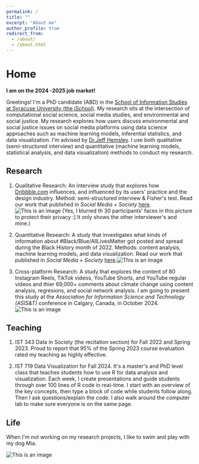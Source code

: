 ```yaml
---
permalink: /
title: ""
excerpt: "About me"
author_profile: true
redirect_from: 
  - /about/
  - /about.html
---
```


# Home

**I am on the 2024 -2025 job market!** 

Greetings! I'm a PhD candidate (ABD) in the [School of Information Studies at Syracuse University (the iSchool)](https://ischool.syr.edu). My research sits at the intersection of computational social science, social media studies, and environmental and social justice. My research explores how users discuss environmental and social justice issues on social media platforms using data science approaches such as machine learning models, inferential statistics, and data visualization. I'm advised by [Dr.Jeff Hemsley](https://ischool.syr.edu/jeff-hemsley/). I use both qualitative (semi-structured interview) and quantitative (machine learning models, statistical analysis, and data visualization) methods to conduct my research.

## Research

1. Qualitative Research: An interview study that explores how [Dribbble.com](https://dribbble.com) influences, and influenced by its users' practice and the design industry. Method: semi-structured interview & Fisher's test. Read our work that published in _Social Media + Society_ [here](https://journals.sagepub.com/doi/pdf/10.1177/20563051241228601). ![This is an image](https://yiran-duan.github.io/images/dribbble.jpg)
(Yes, I blurred th 30 participants' faces in this picture to protect their privacy :] It only shows the other interviewer's and mine.)

2. Quantitative Research: A study that investigates what kinds of information about #Black/Blue/AllLivesMatter got posted and spread during the Black History month of 2022. Methods: content analysis, machine learning models, and data visualization. Read our work that published in _Social Media + Society_ [here](https://journals.sagepub.com/doi/pdf/10.1177/20563051241242799).![This is an image](https://yiran-duan.github.io/images/BLM-SMS-journal-pic.png)

3. Cross-platform Research: A study that explores the content of 80 Instagram Reels, TikTok videos, YouTube Shorts, and YouTube regular videos and thier 69,000+ comments about climate change using content analysis, regresions, and social network analysis. I am going to present this study at the _Association for Information Science and Technology (ASIS&T)_ conference in Calgary, Canada, in October 2024. 
![This is an image](https://yiran-duan.github.io/images/asist-cross-platform.png)

## Teaching

1. IST 343 Data in Society (the recitation section) for Fall 2022 and Spring 2023. Proud to report that 95% of the Spring 2023 course evaluation rated my teaching as highly effective.

2. IST 719 Data Visualization for Fall 2024. It's a master's and PhD level class that teaches students how to use R for data analysis and visualization. Each week, I create presentations and guide students through over 100 lines of R code in real-time. I start with an overview of the key concepts, then type a block of code while students follow along. Then I ask questions/explain the code. I also walk around the computer lab to make sure everyone is on the same page.  

## Life

When I'm not working on my research projects, I like to swim and play with my dog Mia.

![This is an image](https://yiran-duan.github.io/images/Mia-copy.jpeg)


